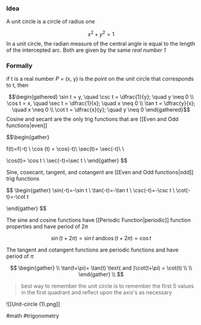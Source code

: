  ### Idea

A unit circle is a circle of radius one 

$$
x^2+y^2=1
$$
In a unit circle, the radian measure of the central angle is equal to the length of the intercepted arc. Both are given by the same *real number 1*

### Formally

if t is a real number *P* = (x, y) is the point on the unit circle that corresponds to t, then

$$\begin{gathered}
\sin t = y, \quad \csc t = \dfrac{1}{y}; \quad y \neq 0 \\
\cos t = x, \quad \sec t = \dfrac{1}{x}; \quad x \neq 0 \\
\tan t = \dfrac{y}{x}; \quad x \neq 0 \\
\cot t = \dfrac{x}{y}; \quad y \neq 0
\end{gathered}$$
Cosine and secant are the only trig functions that are [[Even and Odd functions|even]]


$$\begin{gather}

f(t)=f(-t) \\
\cos (t) = \cos(-t)\\
\sec(t)= \sec(-t)\\ \\

\cos(t)= \cos t \\
\sec(-t)=\sec t \\
\end{gather}
$$

Sine, cosecant, tangent, and cotangent are [[Even and Odd functions|odd]] trig functions

$$
\begin{gather}
\sin(-t)=-\sin t \\
\tan(-t)=-\tan t \\
\csc(-t)=-\csc t \\
\cot(-t)=-\cot t

\end{gather}
$$

The sine and cosine functions have [[Periodic Function|periodic]] function properties and have period of 2$\pi$

$$
\sin(t+2\pi)=\sin t \text{ and} \cos (t+2\pi)=\cos t
$$

The tangent and cotangent functions are periodic functions and have period of $\pi$

$$
\begin{gather} \\
\tan(t+\pi)= \tan(t) \text{ and }\cot(t+\pi) = \cot(t) \\ \\
\end{gather} \\
$$


>best way to remember the unit circle is to remember the first 5 values in the first quadrant and reflect upon the axis's as necessary

![[Unit-circle (1).png]]

#math #trigonometry